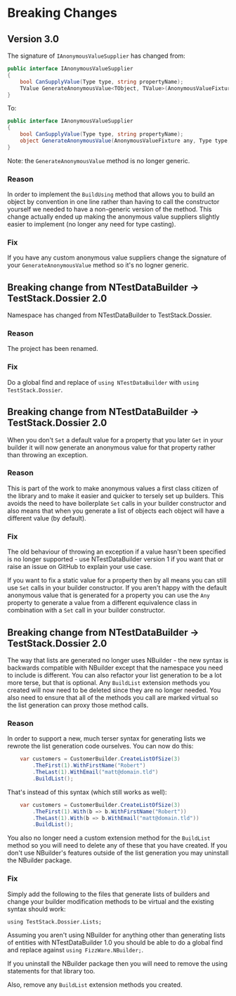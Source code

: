 Breaking Changes
================

Version 3.0
-----------

The signature of `IAnonymousValueSupplier` has changed from:

```c#
public interface IAnonymousValueSupplier
{
    bool CanSupplyValue(Type type, string propertyName);
    TValue GenerateAnonymousValue<TObject, TValue>(AnonymousValueFixture any, string propertyName);
}
```

To:

```c#
public interface IAnonymousValueSupplier
{
    bool CanSupplyValue(Type type, string propertyName);
    object GenerateAnonymousValue(AnonymousValueFixture any, Type type, string propertyName);
}
```

Note: the `GenerateAnonymousValue` method is no longer generic.

### Reason

In order to implement the `BuildUsing` method that allows you to build an object by convention in one line rather than having to call the constructor yourself we needed to have a non-generic version of the method. This change actually ended up making the anonymous value suppliers slightly easier to implement (no longer any need for type casting).

### Fix

If you have any custom anonymous value suppliers change the signature of your `GenerateAnonymousValue` method so it's no logner generic.

Breaking change from NTestDataBuilder -> TestStack.Dossier 2.0
--------------------------------------------------------------

Namespace has changed from NTestDataBuilder to TestStack.Dossier.

### Reason

The project has been renamed.

### Fix

Do a global find and replace of `using NTestDataBuilder` with `using TestStack.Dossier`.

Breaking change from NTestDataBuilder -> TestStack.Dossier 2.0
--------------------------------------------------------------

When you don't `Set` a default value for a property that you later `Get` in your builder it will now generate an anonymous value for that property rather than throwing an exception.

### Reason

This is part of the work to make anonymous values a first class citizen of the library and to make it easier and quicker to tersely set up builders. This avoids the need to have boilerplate `Set` calls in your builder constructor and also means that when you generate a list of objects each object will have a different value (by default).

### Fix

The old behaviour of throwing an exception if a value hasn't been specified is no longer supported - use NTestDataBuilder version 1 if you want that or raise an issue on GitHub to explain your use case.

If you want to fix a static value for a property then by all means you can still use `Set` calls in your builder constructor. If you aren't happy with the default anonymous value that is generated for a property you can use the `Any` property to generate a value from a different equivalence class in combination with a `Set` call in your builder constructor.

Breaking change from NTestDataBuilder -> TestStack.Dossier 2.0
--------------------------------------------------------------

The way that lists are generated no longer uses NBuilder - the new syntax is backwards compatible with NBuilder except that the namespace you need to include is different. You can also refactor your list generation to be a lot more terse, but that is optional. Any `BuildList` extension methods you created will now need to be deleted since they are no longer needed. You also need to ensure that all of the methods you call are marked virtual so the list generation can proxy those method calls.

### Reason
In order to support a new, much terser syntax for generating lists we rewrote the list generation code ourselves. You can now do this:

```c#
	var customers = CustomerBuilder.CreateListOfSize(3)
		.TheFirst(1).WithFirstName("Robert")
		.TheLast(1).WithEmail("matt@domain.tld")
		.BuildList();
```

That's instead of this syntax (which still works as well):

```c#
	var customers = CustomerBuilder.CreateListOfSize(3)
		.TheFirst(1).With(b => b.WithFirstName("Robert"))
		.TheLast(1).With(b => b.WithEmail("matt@domain.tld"))
		.BuildList();
```

You also no longer need a custom extension method for the `BuildList` method so you will need to delete any of these that you have created. If you don't use NBuilder's features outside of the list generation you may uninstall the NBuilder package.

### Fix

Simply add the following to the files that generate lists of builders and change your builder modification methods to be virtual and the existing syntax should work:

```
using TestStack.Dossier.Lists;
```

Assuming you aren't using NBuilder for anything other than generating lists of entities with NTestDataBuilder 1.0 you should be able to do a global find and replace against `using FizzWare.NBuilder;`.

If you uninstall the NBuilder package then you will need to remove the using statements for that library too.

Also, remove any `BuildList` extension methods you created.
